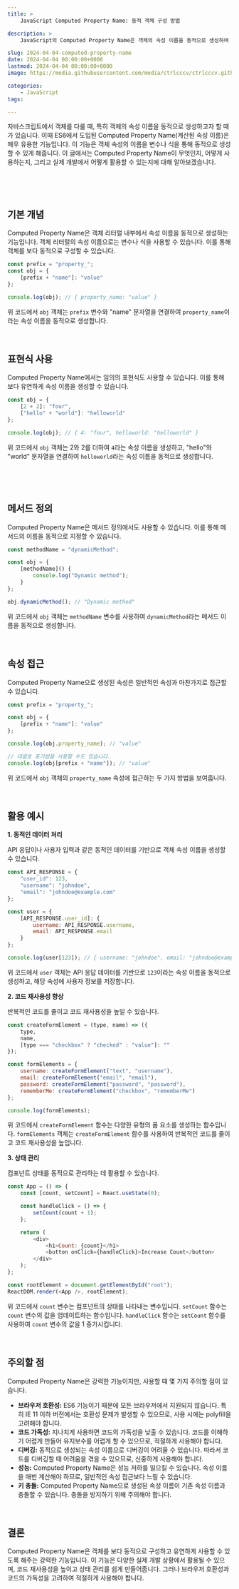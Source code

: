 ```yaml
---
title: >  
    JavaScript Computed Property Name: 동적 객체 구성 방법

description: >  
    JavaScript의 Computed Property Name은 객체의 속성 이름을 동적으로 생성하여 유연성을 높이는 데 활용됩니다.  

slug: 2024-04-04-computed-property-name
date: 2024-04-04 00:00:00+0000
lastmod: 2024-04-04 00:00:00+0000
image: https://media.githubusercontent.com/media/ctrlcccv/ctrlcccv.github.io/master/assets/img/post/2024-04-04-computed-property-name.webp

categories:
    - JavaScript
tags:

---
```

자바스크립트에서 객체를 다룰 때, 특히 객체의 속성 이름을 동적으로 생성하고자 할 때가 있습니다. 이때 ES6에서 도입된 Computed Property Name(계산된 속성 이름)은 매우 유용한 기능입니다. 이 기능은 객체 속성의 이름을 변수나 식을 통해 동적으로 생성할 수 있게 해줍니다. 이 글에서는 Computed Property Name이 무엇인지, 어떻게 사용하는지, 그리고 실제 개발에서 어떻게 활용할 수 있는지에 대해 알아보겠습니다.  

<br>

<ins class="adsbygoogle"
     style="display:block; text-align:center;"
     data-ad-layout="in-article"
     data-ad-format="fluid"
     data-ad-client="ca-pub-8535540836842352"
     data-ad-slot="2974559225"></ins>
<script>
     (adsbygoogle = window.adsbygoogle || []).push({});
</script>


<br>

## 기본 개념

Computed Property Name은 객체 리터럴 내부에서 속성 이름을 동적으로 생성하는 기능입니다. 객체 리터럴의 속성 이름으로는 변수나 식을 사용할 수 있습니다. 이를 통해 객체를 보다 동적으로 구성할 수 있습니다.  

```javascript
const prefix = "property_";
const obj = {
    [prefix + "name"]: "value"
};

console.log(obj); // { property_name: "value" }
```

위 코드에서 `obj` 객체는 `prefix` 변수와 "name" 문자열을 연결하여 `property_name`이라는 속성 이름을 동적으로 생성합니다.  

<br>

## 표현식 사용

Computed Property Name에서는 임의의 표현식도 사용할 수 있습니다. 이를 통해 보다 유연하게 속성 이름을 생성할 수 있습니다.

```javascript
const obj = {
    [2 + 2]: "four",
    ["hello" + "world"]: "helloworld"
};

console.log(obj); // { 4: "four", helloworld: "helloworld" }
```

위 코드에서 `obj` 객체는 2와 2를 더하여 `4`라는 속성 이름을 생성하고, "hello"와 "world" 문자열을 연결하여 `helloworld`라는 속성 이름을 동적으로 생성합니다.  

<br>

<ins class="adsbygoogle"
     style="display:block; text-align:center;"
     data-ad-layout="in-article"
     data-ad-format="fluid"
     data-ad-client="ca-pub-8535540836842352"
     data-ad-slot="2974559225"></ins>
<script>
     (adsbygoogle = window.adsbygoogle || []).push({});
</script>


<br>

## 메서드 정의

Computed Property Name은 메서드 정의에서도 사용할 수 있습니다. 이를 통해 메서드의 이름을 동적으로 지정할 수 있습니다.  

```javascript
const methodName = "dynamicMethod";

const obj = {
    [methodName]() {
        console.log("Dynamic method");
    }
};

obj.dynamicMethod(); // "Dynamic method"
```

위 코드에서 `obj` 객체는 `methodName` 변수를 사용하여 `dynamicMethod`라는 메서드 이름을 동적으로 생성합니다.  

<br>

## 속성 접근

Computed Property Name으로 생성된 속성은 일반적인 속성과 마찬가지로 접근할 수 있습니다.

```javascript
const prefix = "property_";

const obj = {
    [prefix + "name"]: "value"
};

console.log(obj.property_name); // "value"

// 대괄호 표기법을 사용할 수도 있습니다.
console.log(obj[prefix + "name"]); // "value"
```

위 코드에서 `obj` 객체의 `property_name` 속성에 접근하는 두 가지 방법을 보여줍니다.  

<br>

## 활용 예시


**1. 동적인 데이터 처리**  

API 응답이나 사용자 입력과 같은 동적인 데이터를 기반으로 객체 속성 이름을 생성할 수 있습니다.

```javascript
const API_RESPONSE = {
    "user_id": 123,
    "username": "johndoe",
    "email": "johndoe@example.com"
};

const user = {
    [API_RESPONSE.user_id]: {
        username: API_RESPONSE.username,
        email: API_RESPONSE.email
    }
};

console.log(user[123]); // { username: "johndoe", email: "johndoe@example.com" }
```

위 코드에서 `user` 객체는 API 응답 데이터를 기반으로 `123`이라는 속성 이름을 동적으로 생성하고, 해당 속성에 사용자 정보를 저장합니다.

**2. 코드 재사용성 향상**  

반복적인 코드를 줄이고 코드 재사용성을 높일 수 있습니다.

```javascript
const createFormElement = (type, name) => ({
    type,
    name,
    [type === "checkbox" ? "checked" : "value"]: ""
});

const formElements = {
    username: createFormElement("text", "username"),
    email: createFormElement("email", "email"),
    password: createFormElement("password", "password"),
    rememberMe: createFormElement("checkbox", "rememberMe")
};

console.log(formElements);
```

위 코드에서 `createFormElement` 함수는 다양한 유형의 폼 요소를 생성하는 함수입니다. `formElements` 객체는 `createFormElement` 함수를 사용하여 반복적인 코드를 줄이고 코드 재사용성을 높입니다.

**3. 상태 관리**  

컴포넌트 상태를 동적으로 관리하는 데 활용할 수 있습니다.

```javascript
const App = () => {
    const [count, setCount] = React.useState(0);

    const handleClick = () => {
        setCount(count + 1);
    };

    return (
        <div>
            <h1>Count: {count}</h1>
            <button onClick={handleClick}>Increase Count</button>
        </div>
    );
};

const rootElement = document.getElementById("root");
ReactDOM.render(<App />, rootElement);
```

위 코드에서 `count` 변수는 컴포넌트의 상태를 나타내는 변수입니다. `setCount` 함수는 `count` 변수의 값을 업데이트하는 함수입니다. `handleClick` 함수는 `setCount` 함수를 사용하여 `count` 변수의 값을 1 증가시킵니다.  

<br>

## 주의할 점

Computed Property Name은 강력한 기능이지만, 사용할 때 몇 가지 주의할 점이 있습니다.

* **브라우저 호환성:** ES6 기능이기 때문에 모든 브라우저에서 지원되지 않습니다. 특히 IE 11 이하 버전에서는 호환성 문제가 발생할 수 있으므로, 사용 시에는 polyfill을 고려해야 합니다.
* **코드 가독성:** 지나치게 사용하면 코드의 가독성을 낮출 수 있습니다. 코드를 이해하기 어렵게 만들어 유지보수를 어렵게 할 수 있으므로, 적절하게 사용해야 합니다.
* **디버깅:** 동적으로 생성되는 속성 이름으로 디버깅이 어려울 수 있습니다. 따라서 코드를 디버깅할 때 어려움을 겪을 수 있으므로, 신중하게 사용해야 합니다.
* **성능:** Computed Property Name은 성능 저하를 일으킬 수 있습니다. 속성 이름을 매번 계산해야 하므로, 일반적인 속성 접근보다 느릴 수 있습니다.
* **키 충돌:** Computed Property Name으로 생성된 속성 이름이 기존 속성 이름과 충돌할 수 있습니다. 충돌을 방지하기 위해 주의해야 합니다.

<br>

## 결론

Computed Property Name은 객체를 보다 동적으로 구성하고 유연하게 사용할 수 있도록 해주는 강력한 기능입니다. 이 기능은 다양한 실제 개발 상황에서 활용될 수 있으며, 코드 재사용성을 높이고 상태 관리를 쉽게 만들어줍니다. 그러나 브라우저 호환성과 코드의 가독성을 고려하여 적절하게 사용해야 합니다.

